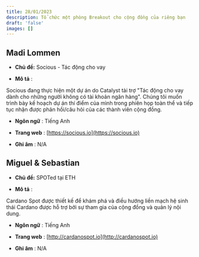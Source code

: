 ```yaml
---
title: 28/01/2023
description: Tổ chức một phòng Breakout cho cộng đồng của riêng bạn
draft: 'false'
images: []
---
```


## Madi Lommen

- **Chủ đề:** Socious - Tác động cho vay

- **Mô tả** :

Socious đang thực hiện một dự án do Catalyst tài trợ "Tác động cho vay dành cho những người không có tài khoản ngân hàng". Chúng tôi muốn trình bày kế hoạch dự án thí điểm của mình trong phiên họp toàn thể và tiếp tục nhận được phản hồi/câu hỏi của các thành viên cộng đồng.

- **Ngôn ngữ** : Tiếng Anh

- **Trang web** : [https://socious.io](https://socious.io)

- **Ghi âm** : N/A

## Miguel &amp; Sebastian

- **Chủ đề:** SPOTed tại ETH

- **Mô tả** :

Cardano Spot được thiết kế để khám phá và điều hướng liền mạch hệ sinh thái Cardano được hỗ trợ bởi sự tham gia của cộng đồng và quản lý nội dung.

- **Ngôn ngữ** : Tiếng Anh

- **Trang web** : [http://cardanospot.io](http://cardanospot.io)

- **Ghi âm** : N/A
